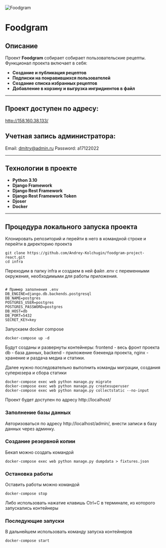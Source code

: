 ![Foodgram](https://github.com/Andrey-Kolchugin/foodgram-project-react/actions/workflows/final_workflow.yml/badge.svg)
# Foodgram

## Описание

Проект **Foodgram** собирает собирает пользовательские рецепты.
Функционал проекта включает в себя:
- **Создание и публикация рецептов**
- **Подписки на понравившихся пользователей**
- **Создание списка избранных рецептов**
- **Добавление в корзину и выгрузка ингридиентов в файл**

---

## Проект доступен по адресу:

http://158.160.38.133/

## Учетная запись администратора:
Email: dmitry@admin.ru
Password: a17122022



---

## Технологии в проекте
- **Python 3.10**
- **Django Framework**
- **Django Rest Framework**
- **Django Rest Framework Token**
- **Djoser**
- **Docker**

---

## Процедура локального запуска проекта

Клонировать репозиторий и перейти в него в командной строке и перейти в директорию проекта  
```
git clone https://github.com/Andrey-Kolchugin/foodgram-project-react.git
cd infra
```
Переходим в папку infra и создаем в ней файл .env с переменными окружения, необходимыми для работы приложения.
```

```
```
# Пример заполнения .env
DB_ENGINE=django.db.backends.postgresql
DB_NAME=postgres
POSTGRES_USER=postgres
POSTGRES_PASSWORD=postgres
DB_HOST=db
DB_PORT=5432
SECRET_KEY=key
``` 
Запускаем docker compose

```
docker-compose up -d
```
Будут созданы и развернуты контейнеры:
frontend - весь фронт проекта
db - база данных,
backend - приложение бэекенда проекта,
nginx - хранение и раздача медиа и статики.

Далее нужно последовательно выполнить команды миграции, создания суперюзера и сбора статики
```
docker-compose exec web python manage.py migrate
docker-compose exec web python manage.py createsuperuser
docker-compose exec web python manage.py collectstatic --no-input
```
Проект будет доступен по адресу http://localhost/

### Заполнение базы данных
Авторизоваться по адресу http://localhost/admin/, внести записи в базу данных через админку.

### Создание резервной копии
Бекап можно создать командой
```
docker-compose exec web python manage.py dumpdata > fixtures.json
```
### Остановка работы
Оставить работы можно командой
```
docker-compose stop
```
Либо использовать нажатие клавишь  Ctrl+C в терминале, из которого запускались контейнеры 

### Последующие запуски
В дальнейшем использовать команду запуска контейнеров
```
docker-compose start 
```


